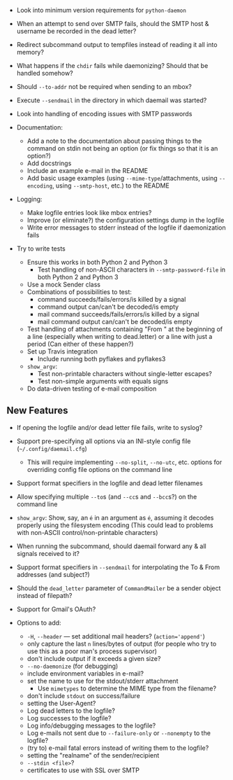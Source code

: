 - Look into minimum version requirements for `python-daemon`
- When an attempt to send over SMTP fails, should the SMTP host & username be
  recorded in the dead letter?
- Redirect subcommand output to tempfiles instead of reading it all into
  memory?
- What happens if the `chdir` fails while daemonizing?  Should that be handled
  somehow?
- Should `--to-addr` not be required when sending to an mbox?
- Execute `--sendmail` in the directory in which daemail was started?
- Look into handling of encoding issues with SMTP passwords

- Documentation:
    - Add a note to the documentation about passing things to the command on
      stdin not being an option (or fix things so that it is an option?)
    - Add docstrings
    - Include an example e-mail in the README
    - Add basic usage examples (using `--mime-type`/attachments, using
      `--encoding`, using `--smtp-host`, etc.) to the README

- Logging:
    - Make logfile entries look like mbox entries?
    - Improve (or eliminate?) the configuration settings dump in the logfile
    - Write error messages to stderr instead of the logfile if daemonization
      fails

- Try to write tests
    - Ensure this works in both Python 2 and Python 3
        - Test handling of non-ASCII characters in `--smtp-password-file` in
          both Python 2 and Python 3
    - Use a mock Sender class
    - Combinations of possibilities to test:
        - command succeeds/fails/errors/is killed by a signal
        - command output can/can't be decoded/is empty
        - mail command succeeds/fails/errors/is killed by a signal
        - mail command output can/can't be decoded/is empty
    - Test handling of attachments containing "From " at the beginning of a
      line (especially when writing to dead.letter) or a line with just a
      period (Can either of these happen?)
    - Set up Travis integration
        - Include running both pyflakes and pyflakes3
    - `show_argv`:
        - Test non-printable characters without single-letter escapes?
        - Test non-simple arguments with equals signs
    - Do data-driven testing of e-mail composition

New Features
------------
- If opening the logfile and/or dead letter file fails, write to syslog?
- Support pre-specifying all options via an INI-style config file
  (`~/.config/daemail.cfg`)
    - This will require implementing `--no-split`, `--no-utc`, etc. options for
      overriding config file options on the command line
- Support format specifiers in the logfile and dead letter filenames
- Allow specifying multiple `--to`s (and `--cc`s and `--bcc`s?) on the command
  line
- `show_argv`: Show, say, an `é` in an argument as `é`, assuming it decodes
  properly using the filesystem encoding (This could lead to problems with
  non-ASCII control/non-printable characters)
- When running the subcommand, should daemail forward any & all signals
  received to it?
- Support format specifiers in `--sendmail` for interpolating the To & From
  addresses (and subject?)
- Should the `dead_letter` parameter of `CommandMailer` be a sender object
  instead of filepath?
- Support for Gmail's OAuth?

- Options to add:
    - `-H`, `--header` — set additional mail headers? (`action='append'`)
    - only capture the last `n` lines/bytes of output (for people who try to
      use this as a poor man's process supervisor)
    - don't include output if it exceeds a given size?
    - `--no-daemonize` (for debugging)
    - include environment variables in e-mail?
    - set the name to use for the stdout/stderr attachment
        - Use `mimetypes` to determine the MIME type from the filename?
    - don't include `stdout` on success/failure
    - setting the User-Agent?
    - Log dead letters to the logfile?
    - Log successes to the logfile?
    - Log info/debugging messages to the logfile?
    - Log e-mails not sent due to `--failure-only` or `--nonempty` to the
      logfile?
    - (try to) e-mail fatal errors instead of writing them to the logfile?
    - setting the "realname" of the sender/recipient
    - `--stdin <file>`?
    - certificates to use with SSL over SMTP
